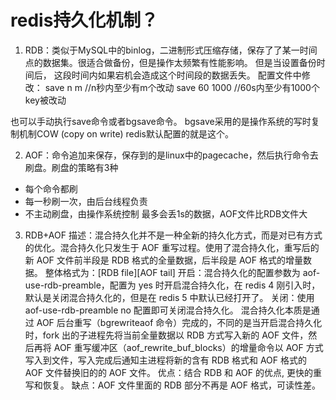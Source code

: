 

# redis持久化机制？
1. RDB：类似于MySQL中的binlog，二进制形式压缩存储，保存了了某一时间点的数据集。很适合做备份，但是操作太频繁有性能影响。 但是当设置备份时间后，
这段时间内如果宕机会造成这个时间段的数据丢失。
配置文件中修改：
save n m      //n秒内至少有m个改动
save 60 1000  //60s内至少有1000个key被改动

也可以手动执行save命令或者bgsave命令。
bgsave采用的是操作系统的写时复制机制COW (copy on write) redis默认配置的就是这个。

2. AOF：命令追加来保存，保存到的是linux中的pagecache，然后执行命令去刷盘。刷盘的策略有3种
 - 每个命令都刷
 - 每一秒刷一次，由后台线程负责
 - 不主动刷盘，由操作系统控制
最多会丢1s的数据，AOF文件比RDB文件大

3. RDB+AOF
描述：混合持久化并不是一种全新的持久化方式，而是对已有方式的优化。混合持久化只发生于 AOF 重写过程。使用了混合持久化，重写后的新 AOF 文件前半段是 RDB 格式的全量数据，后半段是 AOF 格式的增量数据。
整体格式为：[RDB file][AOF tail]
开启：混合持久化的配置参数为 aof-use-rdb-preamble，配置为 yes 时开启混合持久化，在 redis 4 刚引入时，默认是关闭混合持久化的，但是在 redis 5 中默认已经打开了。
关闭：使用 aof-use-rdb-preamble no 配置即可关闭混合持久化。
混合持久化本质是通过 AOF 后台重写（bgrewriteaof 命令）完成的，不同的是当开启混合持久化时，fork 出的子进程先将当前全量数据以 RDB 方式写入新的 AOF 文件，然后再将 AOF 重写缓冲区（aof_rewrite_buf_blocks）的增量命令以 AOF 方式写入到文件，写入完成后通知主进程将新的含有 RDB 格式和 AOF 格式的 AOF 文件替换旧的的 AOF 文件。
优点：结合 RDB 和 AOF 的优点, 更快的重写和恢复。
缺点：AOF 文件里面的 RDB 部分不再是 AOF 格式，可读性差。
